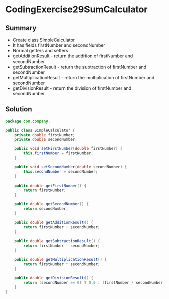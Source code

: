 # CodingExercise29SumCalculator

## Summary 
* Create class SimpleCalculator
* It has fields firstNumber and secondNumber
* Normal getters and setters
* getAdditionResult - return the addition of firstNumber and secondNumber
* getSubtractionResult - return the subtraction of firstNumber and secondNumber
* getMultiplicationResult - return the multiplication of firstNumber and secondNumber
* getDivisionResult - return the division of firstNumber and secondNumber

## Solution
```java
package com.company;

public class SimpleCalculator {
    private double firstNumber;
    private double secondNumber;

    public void setFirstNumber(double firstNumber) {
        this.firstNumber = firstNumber;
    }

    public void setSecondNumber(double secondNumber) {
        this.secondNumber = secondNumber;
    }

    public double getFirstNumber() {
        return firstNumber;
    }

    public double getSecondNumber() {
        return secondNumber;
    }

    public double getAdditionResult() {
        return firstNumber + secondNumber;
    }

    public double getSubtractionResult() {
        return firstNumber - secondNumber;
    }

    public double getMultiplicationResult() {
        return firstNumber * secondNumber;
    }

    public double getDivisionResult() {
        return (secondNumber == 0) ? 0.0 : (firstNumber / secondNumber);
    }
}
```